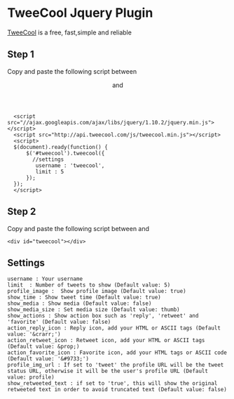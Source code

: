 # TweeCool Jquery Plugin

[TweeCool](http://www.tweecool.com/) is a free, fast,simple and reliable 

## Step 1

Copy and paste the following script between <header> and </header>

```
  <script src="//ajax.googleapis.com/ajax/libs/jquery/1.10.2/jquery.min.js"></script>
  <script src="http://api.tweecool.com/js/tweecool.min.js"></script>
  <script>
  $(document).ready(function() {
      $('#tweecool').tweecool({
      	//settings
      	 username : 'tweecool', 
         limit : 5	
      });
  });
  </script>
```

## Step 2

Copy and paste the following script between <body> and </body>

```
<div id="tweecool"></div>
```

## Settings

    username : Your username
    limit  : Number of tweets to show (Default value: 5)
    profile_image :  Show profile image (Default value: true)
    show_time : Show tweet time (Default value: true)
	show_media : Show media (Default value: false)
    show_media_size : Set media size (Default value: thumb)
	show_actions : Show action box such as 'reply', 'retweet' and 'favorite' (Default value: false)
	action_reply_icon : Reply icon, add your HTML or ASCII tags (Default value: '&crarr;')
	action_retweet_icon : Retweet icon, add your HTML or ASCII tags (Default value: &prop;)
	action_favorite_icon : Favorite icon, add your HTML tags or ASCII code (Default value: '&#9733;')
	profile_img_url : If set to 'tweet' the profile URL will be the tweet status URL, otherwise it will be the user's profile URL (Default value: profile)
	show_retweeted_text : if set to 'true', this will show the original retweeted text in order to avoid truncated text (Default value: false)
